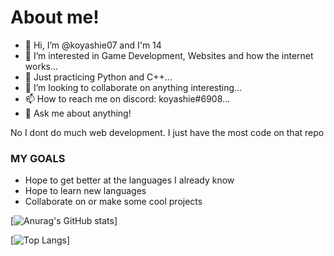 About me!
==========

- 👋 Hi, I’m @koyashie07 and I'm 14
- 👀 I’m interested in Game Development, Websites and how the internet works...
- 🌱 Just practicing Python and C++...
- 💞️ I’m looking to collaborate on anything interesting...
- 📫 How to reach me on discord: koyashie#6908...
- 💬 Ask me about anything!

No I dont do much web development. I just have the most code on that repo


### MY GOALS ###

 - Hope to get better at the languages I already know
 - Hope to learn new languages
 - Collaborate on or make some cool projects


[![Anurag's GitHub stats](https://github-readme-stats.vercel.app/api?username=koyashie07&theme=tokyonight)]


[![Top Langs](https://github-readme-stats.vercel.app/api/top-langs/?username=koyashie07&layout=compact&theme=tokyonight)]


<!---
koyashie07/koyashie07 is a ✨ special ✨ repository because its `README.md` (this file) appears on your GitHub profile.
You can click the Preview link to take a look at your changes.
--->
